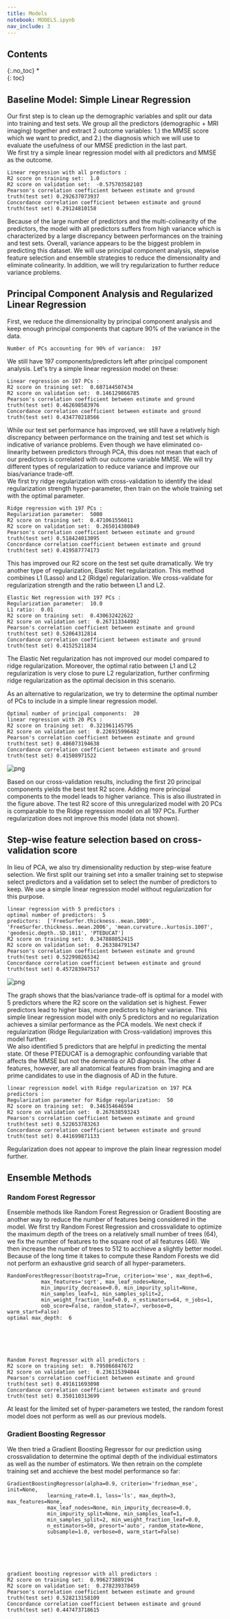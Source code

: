```yaml
---
title: Models
notebook: MODELS.ipynb
nav_include: 3
---
```


## Contents
{:.no_toc}
*  
{: toc}














## Baseline Model: Simple Linear Regression


Our first step is to clean up the demographic variables and split our data into training and test sets. We group all the predictors (demographic + MRI imaging) together and extract 2 outcome variables: 1.) the MMSE score which we want to predict, and 2.) the diagnosis which we will use to evaluate the usefulness of our MMSE prediction in the last part.  
We first try a simple linear regression model with all predictors and MMSE as the outcome.









    Linear regression with all predictors : 
    R2 score on training set:  1.0
    R2 score on validation set:  -0.575703582103
    Pearson's correlation coefficient between estimate and ground truth(test set) 0.292637073937
    Concordance correlation coefficient between estimate and ground truth(test set) 0.29124810158


Because of the large number of predictors and the multi-colinearity of the predictors, the model with all predictors suffers from high variance which is characterized by a large discrepancy between performances on the training and test sets. Overall, variance appears to be the biggest problem in predicting this dataset. We will use principal component analysis, stepwise feature selection and ensemble strategies to reduce the dimensionality and eliminate colinearity. In addition, we will try regularization to further reduce variance problems.

## Principal Component Analysis and Regularized Linear Regression
  
    
    
First, we reduce the dimensionality by principal component analysis and keep enough principal components that capture 90% of the variance in the data. 





    Number of PCs accounting for 90% of variance:  197


We still have 197 components/predictors left after principal component analysis. Let's try a simple linear regression model on these:





    Linear regression on 197 PCs : 
    R2 score on training set:  0.607144507434
    R2 score on validation set:  0.146129866785
    Pearson's correlation coefficient between estimate and ground truth(test set) 0.462698583976
    Concordance correlation coefficient between estimate and ground truth(test set) 0.434770218566


While our test set performance has improved, we still have a relatively high discrepancy between performance on the training and test set which is indicative of variance problems. Even though we have eliminated co-linearity between predictors through PCA, this does not mean that each of our predictors is correlated with our outcome variable MMSE. We will try different types of regularization to reduce variance and improve our bias/variance trade-off.  
We first try ridge regularization with cross-validation to identify the ideal regularization strength hyper-parameter, then train on the whole training set with the optimal parameter.





    Ridge regression with 197 PCs : 
    Regularization parameter:  5000
    R2 score on training set:  0.471061556011
    R2 score on validation set:  0.265014380849
    Pearson's correlation coefficient between estimate and ground truth(test set) 0.518424013095
    Concordance correlation coefficient between estimate and ground truth(test set) 0.419587774173


This has improved our R2 score on the test set quite dramatically. We try another type of regularization, Elastic Net regularization. This method combines L1 (Lasso) and L2 (Ridge) regularization. We cross-validate for regularization strength and the ratio between L1 and L2.





    Elastic Net regression with 197 PCs : 
    Regularization parameter:  10.0
    L1 ratio:  0.01
    R2 score on training set:  0.430632422622
    R2 score on validation set:  0.267113344982
    Pearson's correlation coefficient between estimate and ground truth(test set) 0.52064312814
    Concordance correlation coefficient between estimate and ground truth(test set) 0.41525211834


The Elastic Net regularization has not improved our model compared to ridge regularization. Moreover, the optimal ratio between L1 and L2 regularization  is very close to pure L2 regularization, further confirming ridge regularization as the optimal decision in this scenario.

As an alternative to regularization, we try to determine the optimal number of PCs to include in a simple linear regression model.





    
    Optimal number of principal components:  20
    linear regression with 20 PCs : 
    R2 score on training set:  0.321961145795
    R2 score on validation set:  0.226915996482
    Pearson's correlation coefficient between estimate and ground truth(test set) 0.486073194638
    Concordance correlation coefficient between estimate and ground truth(test set) 0.41508971522



![png](MODELS_files/MODELS_18_1.png)


Based on our cross-validation results, including the first 20 principal components yields the best test R2 score. Adding more principal components to the model leads to higher variance. This is also illustrated in the figure above. The test R2 score of this unregularized model with 20 PCs is comparable to the Ridge regression model on all 197 PCs. Further regularization does not improve this model (data not shown).

## Step-wise feature selection based on cross-validation score
  
    
In lieu of PCA, we also try dimensionality reduction by step-wise feature selection. We first split our training set into a smaller training set to stepwise select predictors and a validation set to select the number of predictors to keep. We use a simple linear regression model without regularization for this purpose.









    linear regression with 5 predictors : 
    optimal number of predictors:  5
    predictors:  ['FreeSurfer.thickness..mean.1009', 'FreeSurfer.thickness..mean.2006', 'mean.curvature..kurtosis.1007', 'geodesic.depth..SD.1011', 'PTEDUCAT']
    R2 score on training set:  0.347888052415
    R2 score on validation set:  0.263384791347
    Pearson's correlation coefficient between estimate and ground truth(test set) 0.522998265342
    Concordance correlation coefficient between estimate and ground truth(test set) 0.457283947517



![png](MODELS_files/MODELS_22_1.png)


The graph shows that the bias/variance trade-off is optimal for a model with 5 predictors where the R2 score on the validation set is highest. Fewer predictors lead to higher bias, more predictors to higher variance. This simple linear regression model with only 5 predictors and no regularization achieves a similar performance as the PCA models. We next check if regularization (Ridge Regularization with Cross-validation) improves this model further.  
We also identified 5 predictors that are helpful in predicting the mental state. Of these PTEDUCAT is a demographic confounding variable that affects the MMSE but not the dementia or AD diagnosis. The other 4 features, however, are all anatomical features from brain imaging and are prime candidates to use in the diagnosis of AD in the future. 





    linear regression model with Ridge regularization on 197 PCA predictors : 
    Regularization parameter for Ridge regularization:  50
    R2 score on training set:  0.346354646594
    R2 score on validation set:  0.267638593243
    Pearson's correlation coefficient between estimate and ground truth(test set) 0.522653783263
    Concordance correlation coefficient between estimate and ground truth(test set) 0.441699871133


Regularization does not appear to improve the plain linear regression model further.

## Ensemble Methods
  
### Random Forest Regressor
  
   
Ensemble methods like Random Forest Regression or Gradient Boosting are another way to reduce the number of features being considered in the model. We first try Random Forest Regression and crossvalidate to optimize the maximum depth of the trees on a relatively small number of trees (64), we fix the number of features to the square root of all features (46). We then increase the number of trees to 512 to acchieve a slightly better model. Because of the long time it takes to compute these Random Forests we did not perform an exhaustive grid search of all hyper-parameters.





    RandomForestRegressor(bootstrap=True, criterion='mse', max_depth=6,
               max_features='sqrt', max_leaf_nodes=None,
               min_impurity_decrease=0.0, min_impurity_split=None,
               min_samples_leaf=1, min_samples_split=2,
               min_weight_fraction_leaf=0.0, n_estimators=64, n_jobs=1,
               oob_score=False, random_state=7, verbose=0, warm_start=False)
    optimal max_depth:  6






    Random Forest Regressor with all predictors : 
    R2 score on training set:  0.795066847672
    R2 score on validation set:  0.236115394044
    Pearson's correlation coefficient between estimate and ground truth(test set) 0.491611693098
    Concordance correlation coefficient between estimate and ground truth(test set) 0.350110313699


At least for the limited set of hyper-parameters we tested, the random forest model does not perform as well as our previous models.

### Gradient Boosting Regressor
  
We then tried a Gradient Boosting Regressor for our prediction using crossvalidation to determine the optimal depth of the individual estimators as well as the number of estimators. We then retrain on the complete training set and acchieve the best model performance so far:





    GradientBoostingRegressor(alpha=0.9, criterion='friedman_mse', init=None,
                 learning_rate=0.1, loss='ls', max_depth=3, max_features=None,
                 max_leaf_nodes=None, min_impurity_decrease=0.0,
                 min_impurity_split=None, min_samples_leaf=1,
                 min_samples_split=2, min_weight_fraction_leaf=0.0,
                 n_estimators=50, presort='auto', random_state=None,
                 subsample=1.0, verbose=0, warm_start=False)






    gradient boosting regressor with all predictors : 
    R2 score on training set:  0.996273889194
    R2 score on validation set:  0.278239378459
    Pearson's correlation coefficient between estimate and ground truth(test set) 0.528213158109
    Concordance correlation coefficient between estimate and ground truth(test set) 0.447473718615




```python

```

